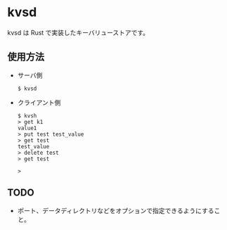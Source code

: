 # kvsd

kvsd は Rust で実装したキーバリューストアです。

## 使用方法

* サーバ側

    ```
    $ kvsd
    ```

* クライアント側

    ```
    $ kvsh
    > get k1
    value1
    > put test test_value
    > get test
    test_value
    > delete test
    > get test

    >
    ```

## TODO

* ポート、データディレクトリなどをオプションで指定できるようにすること。
